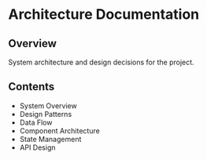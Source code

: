 # Architecture Documentation

## Overview

System architecture and design decisions for the project.

## Contents

- System Overview
- Design Patterns
- Data Flow
- Component Architecture
- State Management
- API Design
